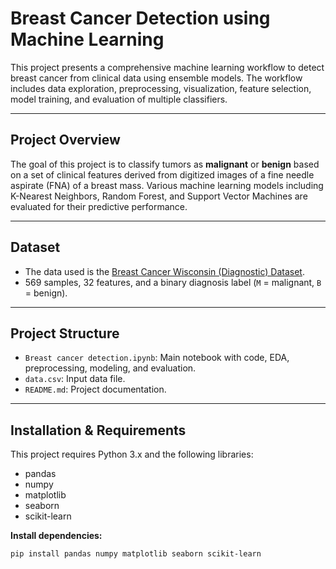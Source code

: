# Breast Cancer Detection using Machine Learning

This project presents a comprehensive machine learning workflow to detect breast cancer from clinical data using ensemble models. The workflow includes data exploration, preprocessing, visualization, feature selection, model training, and evaluation of multiple classifiers.

---


## Project Overview

The goal of this project is to classify tumors as **malignant** or **benign** based on a set of clinical features derived from digitized images of a fine needle aspirate (FNA) of a breast mass. Various machine learning models including K-Nearest Neighbors, Random Forest, and Support Vector Machines are evaluated for their predictive performance.

---

## Dataset

- The data used is the [Breast Cancer Wisconsin (Diagnostic) Dataset](https://www.kaggle.com/datasets/uciml/breast-cancer-wisconsin-data?resource=download).
- 569 samples, 32 features, and a binary diagnosis label (`M` = malignant, `B` = benign).



---

## Project Structure

- `Breast cancer detection.ipynb`: Main notebook with code, EDA, preprocessing, modeling, and evaluation.
- `data.csv`: Input data file.
- `README.md`: Project documentation.

---

## Installation & Requirements

This project requires Python 3.x and the following libraries:
- pandas
- numpy
- matplotlib
- seaborn
- scikit-learn

**Install dependencies:**
```bash
pip install pandas numpy matplotlib seaborn scikit-learn
